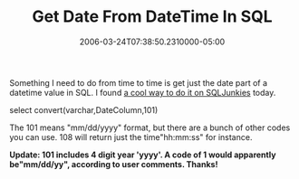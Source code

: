 ﻿---
title: Get Date From DateTime In SQL
date: "2006-03-24T07:38:50.2310000-05:00"
description: Something I need to do from time to time is get just the date part
featuredImage: /img/default-post-image.jpg
---

Something I need to do from time to time is get just the date part of a datetime value in SQL. I found [a cool way to do it on SQLJunkies](http://www.sqljunkies.com/Article/6676BEAE-1967-402D-9578-9A1C7FD826E5.scuk) today.

select convert(varchar,DateColumn,101)

The 101 means "mm/dd/yyyy" format, but there are a bunch of other codes you can use. 108 will return just the time"hh:mm:ss" for instance.

**Update: 101 includes 4 digit year 'yyyy'. A code of 1 would apparently be"mm/dd/yy", according to user comments. Thanks!**

